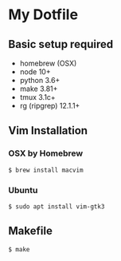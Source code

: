# My Dotfile

## Basic setup required
- homebrew (OSX)
- node 10+  
- python 3.6+  
- make 3.81+  
- tmux 3.1c+  
- rg (ripgrep) 12.1.1+

## Vim Installation

### OSX by Homebrew
```
$ brew install macvim
```

### Ubuntu 
```
$ sudo apt install vim-gtk3
```

## Makefile
```
$ make
```
